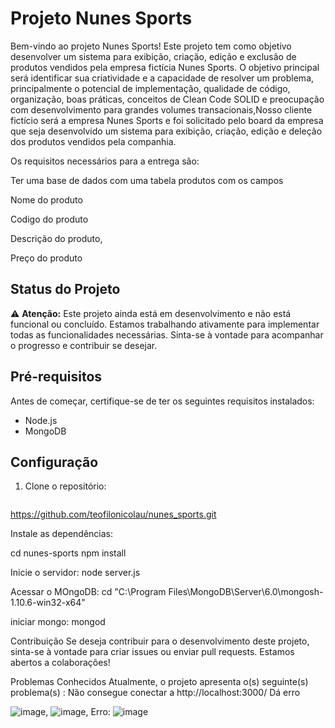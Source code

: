 # Projeto Nunes Sports

Bem-vindo ao projeto Nunes Sports! Este projeto tem como objetivo desenvolver um sistema para exibição, 
criação, edição e exclusão de produtos vendidos pela empresa fictícia Nunes Sports.
O objetivo principal será identificar sua criatividade 
e a capacidade de resolver um problema, 
principalmente o potencial de implementação, 
qualidade de código, organização, boas práticas, 
conceitos de Clean Code SOLID e preocupação com desenvolvimento para 
grandes volumes transacionais,Nosso cliente fictício será a empresa Nunes Sports e 
foi solicitado pelo board da empresa que seja desenvolvido um sistema para exibição, 
criação, edição e deleção dos produtos vendidos pela companhia.

Os requisitos necessários para a entrega são:

Ter uma base de dados com uma tabela produtos com os campos

Nome do produto

Codigo do produto

Descrição do produto, 

Preço do produto


## Status do Projeto

⚠️ **Atenção:** Este projeto ainda está em desenvolvimento e não está funcional ou concluído. 
Estamos trabalhando ativamente para implementar todas as funcionalidades necessárias. 
Sinta-se à vontade para acompanhar o progresso e contribuir se desejar.

## Pré-requisitos

Antes de começar, certifique-se de ter os seguintes requisitos instalados:

- Node.js
- MongoDB

## Configuração

1. Clone o repositório:

   ```bash
  https://github.com/teofilonicolau/nunes_sports.git

  Instale as dependências:

  cd nunes-sports
  npm install

  Inicie o servidor:
  node server.js
  
  Acessar o MOngoDB:
  cd "C:\Program Files\MongoDB\Server\6.0\mongosh-1.10.6-win32-x64"

  iniciar mongo:
  mongod

  Contribuição
  Se deseja contribuir para o desenvolvimento deste projeto, 
  sinta-se à vontade para criar issues ou enviar pull requests. 
  Estamos abertos a colaborações!

  Problemas Conhecidos
  Atualmente, o projeto apresenta o(s) seguinte(s) problema(s) :
  Não consegue conectar a http://localhost:3000/
  Dá erro

  ![image](https://github.com/teofilonicolau/nunes_sports/assets/97030160/48c7dbfd-ac25-4226-b531-6a9383e25e2b),
  ![image](https://github.com/teofilonicolau/nunes_sports/assets/97030160/2b842b31-a01a-4cca-875d-8aa555c49bf5),
  Erro:
  ![image](https://github.com/teofilonicolau/nunes_sports/assets/97030160/b9b7d34f-d746-40ea-9c7d-e97dc773c17d)





  



  


  
